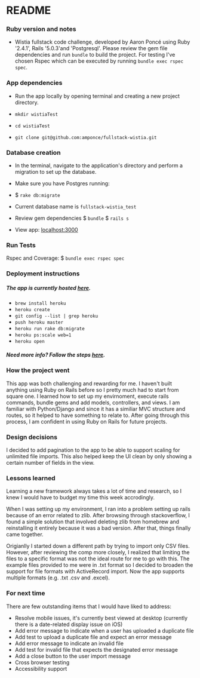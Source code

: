 # README

### Ruby version and notes

* Wistia fullstack code challenge, developed by Aaron Poncé using Ruby '2.4.1', Rails '5.0.3'and 'Postgresql'. Please review the gem file dependencies and run `bundle` to build the project. For testing I've chosen Rspec which can be executed by running  ``bundle exec rspec spec``.

### App dependencies

* Run the app locally by opening terminal and creating a new project directory.

* `mkdir wistiaTest`
* `cd wistiaTest`
* `git clone git@github.com:amponce/fullstack-wistia.git`

### Database creation

* In the terminal, navigate to the application's directory and perform a migration to set up the database.
* Make sure you have Postgres running:

* $ `rake db:migrate`
* Current database name is ``fullstack-wistia_test``

* Review gem dependencies
$  `bundle`
$  `rails s`
* View app: [localhost:3000](http://localhost:3000/)

### Run Tests

Rspec and Coverage: $ ``bundle exec rspec spec``

### Deployment instructions

##### The app is currently hosted [here](https://blooming-wildwood-69662.herokuapp.com/).

* `brew install heroku`
* `heroku create`
* `git config --list | grep heroku`
* `push heroku master`
* `heroku run rake db:migrate`
* `heroku ps:scale web=1`
* `heroku open`

##### Need more info? Follow the steps [here](https://devcenter.heroku.com/articles/getting-started-with-rails5).

###  How the project went

This app was both challenging and rewarding for me. I haven't built anything using Ruby on Rails before so I pretty much had to start from square one. I learned how to set up my envirnoment, execute rails commands, bundle gems and add models, controllers, and views. I am familiar with Python/Django and since it has a similiar MVC structure and routes, so it helped to have something to relate to. After going through this process, I am confident in using Ruby on Rails for future projects.

### Design decisions

I decided to add pagination to the app to be able to support scaling for unlimited file imports. This also helped keep the UI clean by only showing a certain number of fields in the view.

### Lessons learned

Learning a new framework always takes a lot of time and research, so I knew I would have to budget my time this week accrodingly.

When I was setting up my environment, I ran into a problem setting up rails because of an error related to zlib. After browsing through stackoverflow, I found a simple solution that involved deleting zlib from homebrew and reinstalling it entirely because it was a bad version. After that, things finally came together.

Origianlly I started down a different path by trying to import only CSV files. However, after reviewing the comp more closely, I realized that limiting the files to a specific format was not the ideal route for me to go with this. The example files provided to me were in .txt format so I decided to broaden the support for file formats with ActiveRecord import. Now the app supports multiple formats (e.g. .txt .csv and .excel).

### For next time

There are few outstanding items that I would have liked to address:

* Resolve mobile issues, it's currently best viewed at desktop (currently there is a date-related display issue on iOS)
* Add error message to indicate when a user has uploaded a duplicate file
* Add test to upload a duplicate file and expect an error message
* Add error message to indicate an invalid file
* Add test for invalid file that expects the designated error message
* Add a close button to the user import message
* Cross browser testing
* Accessibility support
